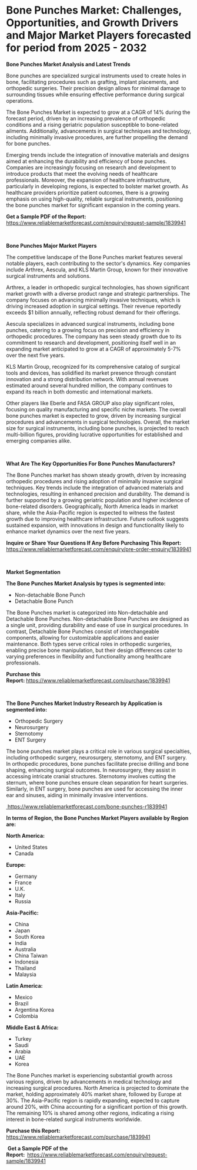 <p><h1>Bone Punches Market: Challenges, Opportunities, and Growth Drivers and Major Market Players forecasted for period from 2025 - 2032</h1></p><p><strong>Bone Punches Market Analysis and Latest Trends</strong></p>
<p><p>Bone punches are specialized surgical instruments used to create holes in bone, facilitating procedures such as grafting, implant placements, and orthopedic surgeries. Their precision design allows for minimal damage to surrounding tissues while ensuring effective performance during surgical operations. </p><p>The Bone Punches Market is expected to grow at a CAGR of 14% during the forecast period, driven by an increasing prevalence of orthopedic conditions and a rising geriatric population susceptible to bone-related ailments. Additionally, advancements in surgical techniques and technology, including minimally invasive procedures, are further propelling the demand for bone punches. </p><p>Emerging trends include the integration of innovative materials and designs aimed at enhancing the durability and efficiency of bone punches. Companies are increasingly focusing on research and development to introduce products that meet the evolving needs of healthcare professionals. Moreover, the expansion of healthcare infrastructure, particularly in developing regions, is expected to bolster market growth. As healthcare providers prioritize patient outcomes, there is a growing emphasis on using high-quality, reliable surgical instruments, positioning the bone punches market for significant expansion in the coming years.</p></p>
<p><strong>Get a Sample PDF of the Report:&nbsp;</strong> <a href="https://www.reliablemarketforecast.com/enquiry/request-sample/1839941?utm_campaign=2866&utm_medium=2&utm_source=Github&utm_content=ia&utm_term=13042025&utm_id=bone-punches">https://www.reliablemarketforecast.com/enquiry/request-sample/1839941</a></p>
<p>&nbsp;</p>
<p><strong>Bone Punches Major Market Players</strong></p>
<p><p>The competitive landscape of the Bone Punches market features several notable players, each contributing to the sector's dynamics. Key companies include Arthrex, Aescula, and KLS Martin Group, known for their innovative surgical instruments and solutions.</p><p>Arthrex, a leader in orthopedic surgical technologies, has shown significant market growth with a diverse product range and strategic partnerships. The company focuses on advancing minimally invasive techniques, which is driving increased adoption in surgical settings. Their revenue reportedly exceeds $1 billion annually, reflecting robust demand for their offerings.</p><p>Aescula specializes in advanced surgical instruments, including bone punches, catering to a growing focus on precision and efficiency in orthopedic procedures. The company has seen steady growth due to its commitment to research and development, positioning itself well in an expanding market anticipated to grow at a CAGR of approximately 5-7% over the next five years.</p><p>KLS Martin Group, recognized for its comprehensive catalog of surgical tools and devices, has solidified its market presence through constant innovation and a strong distribution network. With annual revenues estimated around several hundred million, the company continues to expand its reach in both domestic and international markets.</p><p>Other players like Eberle and FASA GROUP also play significant roles, focusing on quality manufacturing and specific niche markets. The overall bone punches market is expected to grow, driven by increasing surgical procedures and advancements in surgical technologies. Overall, the market size for surgical instruments, including bone punches, is projected to reach multi-billion figures, providing lucrative opportunities for established and emerging companies alike.</p></p>
<p>&nbsp;</p>
<p><strong>What Are The Key Opportunities For Bone Punches Manufacturers?</strong></p>
<p><p>The Bone Punches market has shown steady growth, driven by increasing orthopedic procedures and rising adoption of minimally invasive surgical techniques. Key trends include the integration of advanced materials and technologies, resulting in enhanced precision and durability. The demand is further supported by a growing geriatric population and higher incidence of bone-related disorders. Geographically, North America leads in market share, while the Asia-Pacific region is expected to witness the fastest growth due to improving healthcare infrastructure. Future outlook suggests sustained expansion, with innovations in design and functionality likely to enhance market dynamics over the next five years.</p></p>
<p><strong>Inquire or Share Your Questions If Any Before Purchasing This Report:</strong> <a href="https://www.reliablemarketforecast.com/enquiry/pre-order-enquiry/1839941?utm_campaign=2866&utm_medium=2&utm_source=Github&utm_content=ia&utm_term=13042025&utm_id=bone-punches">https://www.reliablemarketforecast.com/enquiry/pre-order-enquiry/1839941</a></p>
<p>&nbsp;</p>
<p><strong>Market Segmentation</strong></p>
<p><strong>The Bone Punches Market Analysis by types is segmented into:</strong></p>
<p><ul><li>Non-detachable Bone Punch</li><li>Detachable Bone Punch</li></ul></p>
<p><p>The Bone Punches market is categorized into Non-detachable and Detachable Bone Punches. Non-detachable Bone Punches are designed as a single unit, providing durability and ease of use in surgical procedures. In contrast, Detachable Bone Punches consist of interchangeable components, allowing for customizable applications and easier maintenance. Both types serve critical roles in orthopedic surgeries, enabling precise bone manipulation, but their design differences cater to varying preferences in flexibility and functionality among healthcare professionals.</p></p>
<p><strong>Purchase this Report:&nbsp;</strong><a href="https://www.reliablemarketforecast.com/purchase/1839941?utm_campaign=2866&utm_medium=2&utm_source=Github&utm_content=ia&utm_term=13042025&utm_id=bone-punches">https://www.reliablemarketforecast.com/purchase/1839941</a></p>
<p>&nbsp;</p>
<p><strong>The Bone Punches Market Industry Research by Application is segmented into:</strong></p>
<p><ul><li>Orthopedic Surgery</li><li>Neurosurgery</li><li>Sternotomy</li><li>ENT Surgery</li></ul></p>
<p><p>The bone punches market plays a critical role in various surgical specialties, including orthopedic surgery, neurosurgery, sternotomy, and ENT surgery. In orthopedic procedures, bone punches facilitate precise drilling and bone shaping, enhancing surgical outcomes. In neurosurgery, they assist in accessing intricate cranial structures. Sternotomy involves cutting the sternum, where bone punches ensure clean separation for heart surgeries. Similarly, in ENT surgery, bone punches are used for accessing the inner ear and sinuses, aiding in minimally invasive interventions.</p></p>
<p><a href="https://www.reliablemarketforecast.com/bone-punches-r1839941?utm_campaign=2866&utm_medium=2&utm_source=Github&utm_content=ia&utm_term=13042025&utm_id=bone-punches">&nbsp;https://www.reliablemarketforecast.com/bone-punches-r1839941</a></p>
<p><strong>In terms of Region, the Bone Punches Market Players available by Region are:</strong></p>
<p>
    <p> <strong> North America: </strong>
        <ul>
            <li>United States</li>
            <li>Canada</li>
        </ul>
        </p> 
    <p> <strong> Europe: </strong>
        <ul>
            <li>Germany</li>
            <li>France</li>
            <li>U.K.</li>
            <li>Italy</li>
            <li>Russia</li>
        </ul>
        </p> 
    <p> <strong> Asia-Pacific: </strong>
        <ul>
            <li>China</li>
            <li>Japan</li>
            <li>South Korea</li>
            <li>India</li>
            <li>Australia</li>
            <li>China Taiwan</li>
            <li>Indonesia</li>
            <li>Thailand</li>
            <li>Malaysia</li>
        </ul>
        </p> 
    <p> <strong> Latin America: </strong>
        <ul>
            <li>Mexico</li>
            <li>Brazil</li>
            <li>Argentina Korea</li>
            <li>Colombia</li>
        </ul>
        </p> 
    <p> <strong> Middle East & Africa: </strong>
        <ul>
            <li>Turkey</li>
            <li>Saudi</li>
            <li>Arabia</li>
            <li>UAE</li>
            <li>Korea</li>
        </ul>
    </p>
    </p>
<p><p>The Bone Punches market is experiencing substantial growth across various regions, driven by advancements in medical technology and increasing surgical procedures. North America is projected to dominate the market, holding approximately 40% market share, followed by Europe at 30%. The Asia-Pacific region is rapidly expanding, expected to capture around 20%, with China accounting for a significant portion of this growth. The remaining 10% is shared among other regions, indicating a rising interest in bone-related surgical instruments worldwide.</p></p>
<p><strong>Purchase this Report: </strong><a href="https://www.reliablemarketforecast.com/purchase/1839941?utm_campaign=2866&utm_medium=2&utm_source=Github&utm_content=ia&utm_term=13042025&utm_id=bone-punches">https://www.reliablemarketforecast.com/purchase/1839941</a></p>
<p>&nbsp;<strong>Get a Sample PDF of the Report:&nbsp;&nbsp;</strong><a href="https://www.reliablemarketforecast.com/enquiry/request-sample/1839941?utm_campaign=2866&utm_medium=2&utm_source=Github&utm_content=ia&utm_term=13042025&utm_id=bone-punches">https://www.reliablemarketforecast.com/enquiry/request-sample/1839941</a></p>
<p><strong></strong></p>
<p><p></p><p></p><p></p></p>